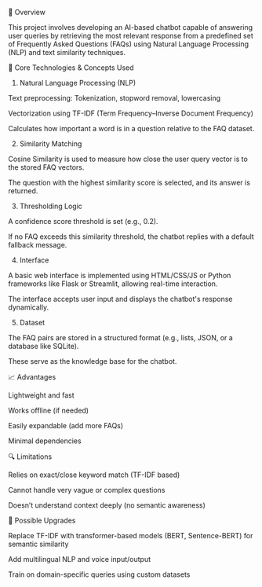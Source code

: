 🔹 Overview

This project involves developing an AI-based chatbot capable of answering user queries by retrieving the most relevant response from a predefined set of Frequently Asked Questions (FAQs) using Natural Language Processing (NLP) and text similarity techniques.

🧠 Core Technologies & Concepts Used

1. Natural Language Processing (NLP)

Text preprocessing: Tokenization, stopword removal, lowercasing

Vectorization using TF-IDF (Term Frequency–Inverse Document Frequency)

Calculates how important a word is in a question relative to the FAQ dataset.

2. Similarity Matching

Cosine Similarity is used to measure how close the user query vector is to the stored FAQ vectors.

The question with the highest similarity score is selected, and its answer is returned.

3. Thresholding Logic

A confidence score threshold is set (e.g., 0.2).

If no FAQ exceeds this similarity threshold, the chatbot replies with a default fallback message.

4. Interface

A basic web interface is implemented using HTML/CSS/JS or Python frameworks like Flask or Streamlit, allowing real-time interaction.

The interface accepts user input and displays the chatbot's response dynamically.

5. Dataset

The FAQ pairs are stored in a structured format (e.g., lists, JSON, or a database like SQLite).

These serve as the knowledge base for the chatbot.

📈 Advantages

Lightweight and fast

Works offline (if needed)

Easily expandable (add more FAQs)

Minimal dependencies

🔍 Limitations

Relies on exact/close keyword match (TF-IDF based)

Cannot handle very vague or complex questions

Doesn’t understand context deeply (no semantic awareness)

🚀 Possible Upgrades

Replace TF-IDF with transformer-based models (BERT, Sentence-BERT) for semantic similarity

Add multilingual NLP and voice input/output

Train on domain-specific queries using custom datasets
